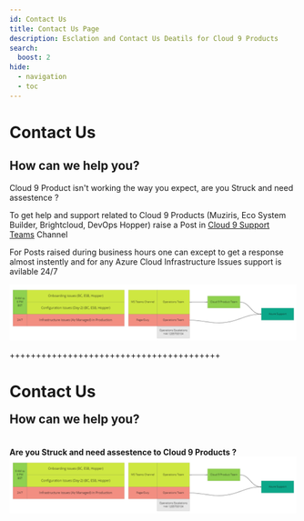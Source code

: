 ```yaml
---
id: Contact Us
title: Contact Us Page
description: Esclation and Contact Us Deatils for Cloud 9 Products
search:
  boost: 2
hide:
  - navigation
  - toc
---
```


# Contact Us
## How can we help you?

Cloud 9 Product isn't working the way you expect, are you Struck and need assestence ?

To get help and support related to Cloud 9 Products (Muziris, Eco System Builder, Brightcloud, DevOps Hopper) raise a Post in <a href="https://teams.microsoft.com/l/team/19%3adnlQpvbo7zsPTGQVuXaRYH1UjDRPnOCJC7XI7064u6w1%40thread.tacv2/conversations?groupId=9db482de-c01a-4efb-9c4f-6693ad31c189&tenantId=bd5c6713-7399-4b31-be79-78f2d078e543" target="_blank" rel="noopener noreferrer">Cloud 9 Support Teams</a> Channel

For Posts raised during business hours one can except to get a response almost instently and for any Azure Cloud Infrastructure Issues support is avilable 24/7 

![Support Model](/img/Support.png)


++++++++++++++++++++++++++++++++++++++++


<h1 style=" text-align: left; box-sizing: border-box;">Contact Us</h3>
<h2 style=" text-align: left; box-sizing: border-box;margin: 0rem;">
  How can we help you?</h2>
</br>
<h4 style=" text-align: left; box-sizing: border-box;">Are you Struck and need assestence to Cloud 9 Products ?
</br>

  <img src="./img/Support.png">
</h4>  
